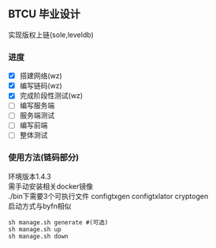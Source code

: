 ## BTCU 毕业设计
实现版权上链(sole,leveldb)
### 进度
- [x] 搭建网络(wz)
- [x] 编写链码(wz)
- [x] 完成阶段性测试(wz)
- [ ] 编写服务端
- [ ] 服务端测试
- [ ] 编写前端
- [ ] 整体测试
### 使用方法(链码部分)
环境版本1.4.3  
需手动安装相关docker镜像  
./bin下需要3个可执行文件 configtxgen configtxlator cryptogen  
启动方式与byfn相似  
```shell
sh manage.sh generate #(可选)
sh manage.sh up 
sh manage.sh down 
```

